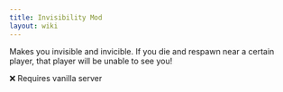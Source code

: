 ```yaml
---
title: Invisibility Mod
layout: wiki
---
```

Makes you invisible and invicible.
If you die and respawn near a certain player, that player will be unable to see you!

:x: Requires vanilla server
